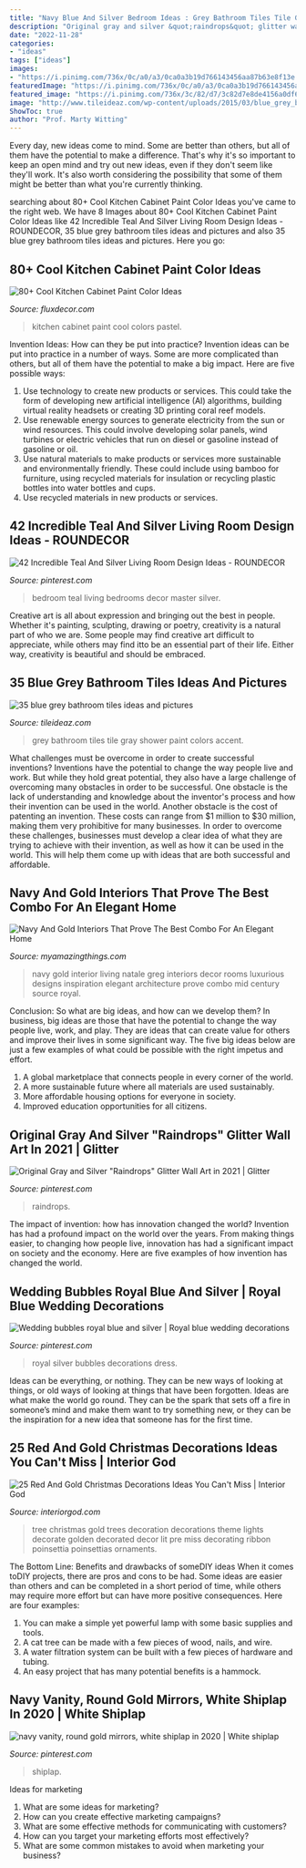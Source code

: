 ```yaml
---
title: "Navy Blue And Silver Bedroom Ideas : Grey Bathroom Tiles Tile Gray Shower Paint Colors Accent"
description: "Original gray and silver &quot;raindrops&quot; glitter wall art in 2021"
date: "2022-11-28"
categories:
- "ideas"
tags: ["ideas"]
images:
- "https://i.pinimg.com/736x/0c/a0/a3/0ca0a3b19d766143456aa87b63e8f13e.jpg"
featuredImage: "https://i.pinimg.com/736x/0c/a0/a3/0ca0a3b19d766143456aa87b63e8f13e.jpg"
featured_image: "https://i.pinimg.com/736x/3c/82/d7/3c82d7e8de4156a0df6e2c5f9f7b6d04.jpg"
image: "http://www.tileideaz.com/wp-content/uploads/2015/03/blue_grey_bathroom_tiles_14.jpg"
ShowToc: true
author: "Prof. Marty Witting"
---
```



Every day, new ideas come to mind. Some are better than others, but all of them have the potential to make a difference. That's why it's so important to keep an open mind and try out new ideas, even if they don't seem like they'll work. It's also worth considering the possibility that some of them might be better than what you're currently thinking.

	

		
searching about 80+ Cool Kitchen Cabinet Paint Color Ideas you've came to the right web. We have 8 Images about 80+ Cool Kitchen Cabinet Paint Color Ideas like 42 Incredible Teal And Silver Living Room Design Ideas - ROUNDECOR, 35 blue grey bathroom tiles ideas and pictures and also 35 blue grey bathroom tiles ideas and pictures. Here you go:
		
    
## 80+ Cool Kitchen Cabinet Paint Color Ideas

<img loading=lazy src="http://fluxdecor.com/wp-content/uploads/2016/11/kitchen-cabinet-paint-colors/22-kitchen-cabinet-paint-color.jpg" onerror="this.onerror=null;this.src='https://tse4.mm.bing.net/th?id=OIP.tp8fiSmwNwA1cim4arAZJQHaLD&amp;pid=15.1';" alt="80+ Cool Kitchen Cabinet Paint Color Ideas">

_Source: fluxdecor.com_

>kitchen cabinet paint cool colors pastel. 

	

Invention Ideas: How can they be put into practice?
Invention ideas can be put into practice in a number of ways. Some are more complicated than others, but all of them have the potential to make a big impact. Here are five possible ways: 
1. Use technology to create new products or services. This could take the form of developing new artificial intelligence (AI) algorithms, building virtual reality headsets or creating 3D printing coral reef models.
2. Use renewable energy sources to generate electricity from the sun or wind resources. This could involve developing solar panels, wind turbines or electric vehicles that run on diesel or gasoline instead of gasoline or oil. 
3. Use natural materials to make products or services more sustainable and environmentally friendly. These could include using bamboo for furniture, using recycled materials for insulation or recycling plastic bottles into water bottles and cups. 
4. Use recycled materials in new products or services.

    
## 42 Incredible Teal And Silver Living Room Design Ideas - ROUNDECOR

<img loading=lazy src="https://i.pinimg.com/736x/3c/82/d7/3c82d7e8de4156a0df6e2c5f9f7b6d04.jpg" onerror="this.onerror=null;this.src='https://tse1.mm.bing.net/th?id=OIP.XzMH6B8t4CYCNg0Rjh1CIwHaJ3&amp;pid=15.1';" alt="42 Incredible Teal And Silver Living Room Design Ideas - ROUNDECOR">

_Source: pinterest.com_

>bedroom teal living bedrooms decor master silver. 

	

Creative art is all about expression and bringing out the best in people. Whether it's painting, sculpting, drawing or poetry, creativity is a natural part of who we are. Some people may find creative art difficult to appreciate, while others may find itto be an essential part of their life. Either way, creativity is beautiful and should be embraced.

    
## 35 Blue Grey Bathroom Tiles Ideas And Pictures

<img loading=lazy src="http://www.tileideaz.com/wp-content/uploads/2015/03/blue_grey_bathroom_tiles_14.jpg" onerror="this.onerror=null;this.src='https://tse3.mm.bing.net/th?id=OIP._SaUHpIoue99PWyKq9yDPAHaLH&amp;pid=15.1';" alt="35 blue grey bathroom tiles ideas and pictures">

_Source: tileideaz.com_

>grey bathroom tiles tile gray shower paint colors accent. 

	

What challenges must be overcome in order to create successful inventions?
Inventions have the potential to change the way people live and work. But while they hold great potential, they also have a large challenge of overcoming many obstacles in order to be successful. One obstacle is the lack of understanding and knowledge about the inventor's process and how their invention can be used in the world. Another obstacle is the cost of patenting an invention. These costs can range from $1 million to $30 million, making them very prohibitive for many businesses. In order to overcome these challenges, businesses must develop a clear idea of what they are trying to achieve with their invention, as well as how it can be used in the world. This will help them come up with ideas that are both successful and affordable.

    
## Navy And Gold Interiors That Prove The Best Combo For An Elegant Home

<img loading=lazy src="http://myamazingthings.com/wp-content/uploads/2017/10/navy-gold-interior-12-.jpg" onerror="this.onerror=null;this.src='https://tse4.mm.bing.net/th?id=OIP.00QOHlg7Vb_FuM_HIr57eQHaJ3&amp;pid=15.1';" alt="Navy And Gold Interiors That Prove The Best Combo For An Elegant Home">

_Source: myamazingthings.com_

>navy gold interior living natale greg interiors decor rooms luxurious designs inspiration elegant architecture prove combo mid century source royal. 

	

Conclusion: So what are big ideas, and how can we develop them?
In business, big ideas are those that have the potential to change the way people live, work, and play. They are ideas that can create value for others and improve their lives in some significant way. The five big ideas below are just a few examples of what could be possible with the right impetus and effort.
1. A global marketplace that connects people in every corner of the world.
2. A more sustainable future where all materials are used sustainably.
3. More affordable housing options for everyone in society. 
4. Improved education opportunities for all citizens. 

    
## Original Gray And Silver &quot;Raindrops&quot; Glitter Wall Art In 2021 | Glitter

<img loading=lazy src="https://i.pinimg.com/736x/0c/a0/a3/0ca0a3b19d766143456aa87b63e8f13e.jpg" onerror="this.onerror=null;this.src='https://tse1.mm.bing.net/th?id=OIP.SPpxwQp9xh_fAGu0INq2QQHaFj&amp;pid=15.1';" alt="Original Gray and Silver &quot;Raindrops&quot; Glitter Wall Art in 2021 | Glitter">

_Source: pinterest.com_

>raindrops. 

	

The impact of invention: how has innovation changed the world?
Invention has had a profound impact on the world over the years. From making things easier, to changing how people live, innovation has had a significant impact on society and the economy. Here are five examples of how invention has changed the world.

    
## Wedding Bubbles Royal Blue And Silver | Royal Blue Wedding Decorations

<img loading=lazy src="https://i.pinimg.com/736x/2d/0e/83/2d0e83015c94213a93ac55cc74925cf5--royal-blue-and-silver-wedding-ideas-royal-blue-wedding-theme.jpg" onerror="this.onerror=null;this.src='https://tse2.mm.bing.net/th?id=OIP.QHZ15o6tAqFeGTjhLIDx_QHaLB&amp;pid=15.1';" alt="Wedding bubbles royal blue and silver | Royal blue wedding decorations">

_Source: pinterest.com_

>royal silver bubbles decorations dress. 

	

Ideas can be everything, or nothing. They can be new ways of looking at things, or old ways of looking at things that have been forgotten. Ideas are what make the world go round. They can be the spark that sets off a fire in someone’s mind and make them want to try something new, or they can be the inspiration for a new idea that someone has for the first time.

    
## 25 Red And Gold Christmas Decorations Ideas You Can&#039;t Miss | Interior God

<img loading=lazy src="http://interiorgod.com/wp-content/uploads/2016/10/christmas-tree-ideas-red-and-gold.jpg" onerror="this.onerror=null;this.src='https://tse4.mm.bing.net/th?id=OIP.0Q8h0XjOSlFEC0yj-qG5_wHaJ4&amp;pid=15.1';" alt="25 Red And Gold Christmas Decorations Ideas You Can&#039;t Miss | Interior God">

_Source: interiorgod.com_

>tree christmas gold trees decoration decorations theme lights decorate golden decorated decor lit pre miss decorating ribbon poinsettia poinsettias ornaments. 

	

The Bottom Line: Benefits and drawbacks of someDIY ideas
When it comes toDIY projects, there are pros and cons to be had. Some ideas are easier than others and can be completed in a short period of time, while others may require more effort but can have more positive consequences. Here are four examples: 
1. You can make a simple yet powerful lamp with some basic supplies and tools.
2. A cat tree can be made with a few pieces of wood, nails, and wire.
3. A water filtration system can be built with a few pieces of hardware and tubing. 
4. An easy project that has many potential benefits is a hammock.

    
## Navy Vanity, Round Gold Mirrors, White Shiplap In 2020 | White Shiplap

<img loading=lazy src="https://i.pinimg.com/736x/1e/b3/38/1eb33818e907821aaf9b77b031382995.jpg" onerror="this.onerror=null;this.src='https://tse4.mm.bing.net/th?id=OIP.Y3XImMRDSKB9LbLdZVDDrwHaNL&amp;pid=15.1';" alt="navy vanity, round gold mirrors, white shiplap in 2020 | White shiplap">

_Source: pinterest.com_

>shiplap. 

	

Ideas for marketing
1. What are some ideas for marketing? 
2. How can you create effective marketing campaigns? 
3. What are some effective methods for communicating with customers? 
4. How can you target your marketing efforts most effectively? 
5. What are some common mistakes to avoid when marketing your business?

